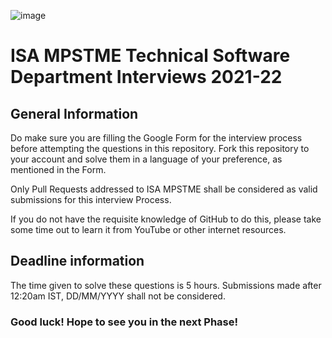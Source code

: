 ![image](https://user-images.githubusercontent.com/70141886/119935168-ab097e80-bfa4-11eb-8f1d-9cca47ec013d.png)

# ISA MPSTME Technical Software Department Interviews 2021-22
## General Information

Do make sure you are filling the Google Form for the interview process before attempting the questions in this repository. Fork this repository to your account and solve them in a language of your preference, as mentioned in the Form.


Only Pull Requests addressed to ISA MPSTME shall be considered as valid submissions for this interview Process.


If you do not have the requisite knowledge of GitHub to do this, please take some time out to learn it from YouTube or other internet resources. 


## Deadline information

The time given to solve these questions is 5 hours. Submissions made after 12:20am IST, DD/MM/YYYY shall not be considered.

### Good luck! Hope to see you in the next Phase!
